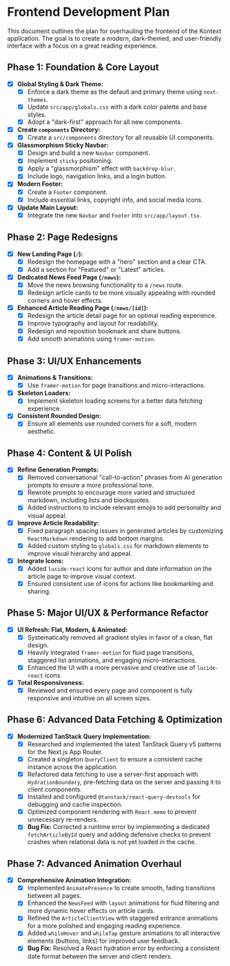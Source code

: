 # Frontend Development Plan

This document outlines the plan for overhauling the frontend of the Kontext application. The goal is to create a modern, dark-themed, and user-friendly interface with a focus on a great reading experience.

## Phase 1: Foundation & Core Layout

- [x] **Global Styling & Dark Theme:**
    - [x] Enforce a dark theme as the default and primary theme using `next-themes`.
    - [x] Update `src/app/globals.css` with a dark color palette and base styles.
    - [x] Adopt a "dark-first" approach for all new components.

- [x] **Create `components` Directory:**
    - [x] Create a `src/components` directory for all reusable UI components.

- [x] **Glassmorphism Sticky Navbar:**
    - [x] Design and build a new `Navbar` component.
    - [x] Implement `sticky` positioning.
    - [x] Apply a "glassmorphism" effect with `backdrop-blur`.
    - [x] Include logo, navigation links, and a login button.

- [x] **Modern Footer:**
    - [x] Create a `Footer` component.
    - [x] Include essential links, copyright info, and social media icons.

- [x] **Update Main Layout:**
    - [x] Integrate the new `Navbar` and `Footer` into `src/app/layout.tsx`.

## Phase 2: Page Redesigns

- [x] **New Landing Page (`/`):**
    - [x] Redesign the homepage with a "hero" section and a clear CTA.
    - [x] Add a section for "Featured" or "Latest" articles.

- [x] **Dedicated News Feed Page (`/news`):**
    - [x] Move the news browsing functionality to a `/news` route.
    - [x] Redesign article cards to be more visually appealing with rounded corners and hover effects.

- [x] **Enhanced Article Reading Page (`/news/[id]`):**
    - [x] Redesign the article detail page for an optimal reading experience.
    - [x] Improve typography and layout for readability.
    - [x] Redesign and reposition bookmark and share buttons.
    - [x] Add smooth animations using `framer-motion`.

## Phase 3: UI/UX Enhancements

- [x] **Animations & Transitions:**
    - [x] Use `framer-motion` for page transitions and micro-interactions.

- [x] **Skeleton Loaders:**
    - [x] Implement skeleton loading screens for a better data fetching experience.

- [x] **Consistent Rounded Design:**
    - [x] Ensure all elements use rounded corners for a soft, modern aesthetic.

## Phase 4: Content & UI Polish

- [x] **Refine Generation Prompts:**
    - [x] Removed conversational "call-to-action" phrases from AI generation prompts to ensure a more professional tone.
    - [x] Rewrote prompts to encourage more varied and structured markdown, including lists and blockquotes.
    - [x] Added instructions to include relevant emojis to add personality and visual appeal.

- [x] **Improve Article Readability:**
    - [x] Fixed paragraph spacing issues in generated articles by customizing `ReactMarkdown` rendering to add bottom margins.
    - [x] Added custom styling to `globals.css` for markdown elements to improve visual hierarchy and appeal.

- [x] **Integrate Icons:**
    - [x] Added `lucide-react` icons for author and date information on the article page to improve visual context.
    - [x] Ensured consistent use of icons for actions like bookmarking and sharing.

## Phase 5: Major UI/UX & Performance Refactor

- [x] **UI Refresh: Flat, Modern, & Animated:**
    - [x] Systematically removed all gradient styles in favor of a clean, flat design.
    - [x] Heavily integrated `framer-motion` for fluid page transitions, staggered list animations, and engaging micro-interactions.
    - [x] Enhanced the UI with a more pervasive and creative use of `lucide-react` icons.

- [x] **Total Responsiveness:**
    - [x] Reviewed and ensured every page and component is fully responsive and intuitive on all screen sizes.

## Phase 6: Advanced Data Fetching & Optimization

- [x] **Modernized TanStack Query Implementation:**
    - [x] Researched and implemented the latest TanStack Query v5 patterns for the Next.js App Router.
    - [x] Created a singleton `QueryClient` to ensure a consistent cache instance across the application.
    - [x] Refactored data fetching to use a server-first approach with `HydrationBoundary`, pre-fetching data on the server and passing it to client components.
    - [x] Installed and configured `@tanstack/react-query-devtools` for debugging and cache inspection.
    - [x] Optimized component rendering with `React.memo` to prevent unnecessary re-renders.
    - [x] **Bug Fix:** Corrected a runtime error by implementing a dedicated `fetchArticleById` query and adding defensive checks to prevent crashes when relational data is not yet loaded in the cache.

## Phase 7: Advanced Animation Overhaul

- [x] **Comprehensive Animation Integration:**
    - [x] Implemented `AnimatePresence` to create smooth, fading transitions between all pages.
    - [x] Enhanced the `NewsFeed` with `layout` animations for fluid filtering and more dynamic hover effects on article cards.
    - [x] Refined the `ArticleClientView` with staggered entrance animations for a more polished and engaging reading experience.
    - [x] Added `whileHover` and `whileTap` gesture animations to all interactive elements (buttons, links) for improved user feedback.
    - [x] **Bug Fix:** Resolved a React hydration error by enforcing a consistent date format between the server and client renders.

